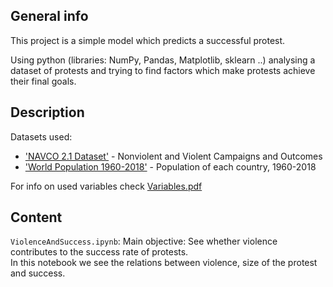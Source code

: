 ## General info
This project is a simple model which predicts a successful protest.

Using python (libraries: NumPy, Pandas, Matplotlib, sklearn ..) analysing a dataset of protests and trying to find factors which make protests achieve their final goals.

## Description
Datasets used:
  - ['NAVCO 2.1 Dataset'](https://dataverse.harvard.edu/dataset.xhtml?persistentId=doi:10.7910/DVN/MHOXDV) - Nonviolent and Violent Campaigns and Outcomes
  - ['World Population 1960-2018'](https://www.kaggle.com/imdevskp/world-population-19602018) - Population of each country, 1960-2018
  
For info on used variables check [Variables.pdf](/Variables.pdf)


## Content

`ViolenceAndSuccess.ipynb`:
 Main objective: See whether violence contributes to the success rate of protests.  
 In this notebook we see the relations between violence, size of the protest and success.  
 



